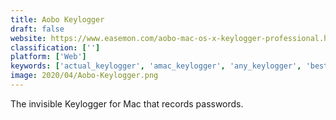 ```yaml
---
title: Aobo Keylogger
draft: false 
website: https://www.easemon.com/aobo-mac-os-x-keylogger-professional.html
classification: ['']
platform: ['Web']
keywords: ['actual_keylogger', 'amac_keylogger', 'any_keylogger', 'best_free_keylogger', 'bosspy', 'easemon', 'elite_keylogger', 'flexispy', 'iwantsoft_free_keylogger', 'key_informer', 'kidlogger', 'micro_keylogger', 'mobile_tracker_free', 'pykeylogger', 'quester', 'refog_keylogger', 'revealer_keylogger', 'spyrix_personal_monitor', 'windows_keylogger', 'ikeymonitor']
image: 2020/04/Aobo-Keylogger.png
---
```

The invisible Keylogger for Mac that records passwords.
